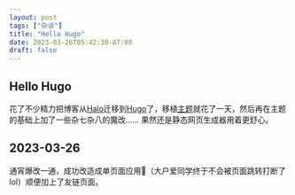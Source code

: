 ```yaml
---
layout: post
tags: ["杂谈"]
title: "Hello Hugo"
date: 2023-03-26T05:42:30-07:00
draft: false
---
```

## Hello Hugo

花了不少精力把博客从[Halo](https://halo.run/)迁移到[Hugo](https://gohugo.io/)了，移植[主题](https://github.com/xslingcn/Vno-Hugo)就花了一天，然后再在主题的基础上加了一些杂七杂八的魔改……
果然还是静态网页生成器用着更舒心。

## 2023-03-26

通宵爆改一通，成功改造成单页面应用🤩（大户爱同学终于不会被页面跳转打断了lol）顺便加上了友链页面。
